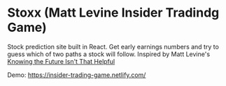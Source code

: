 # Stoxx (Matt Levine Insider Tradindg Game)

Stock prediction site built in React. Get early earnings numbers and try to guess which of two paths a stock will follow. Inspired by Matt Levine's [Knowing the Future Isn't That Helpful](https://www.bloomberg.com/opinion/articles/2019-11-26/knowing-the-future-isn-t-that-helpful)

Demo: https://insider-trading-game.netlify.com/